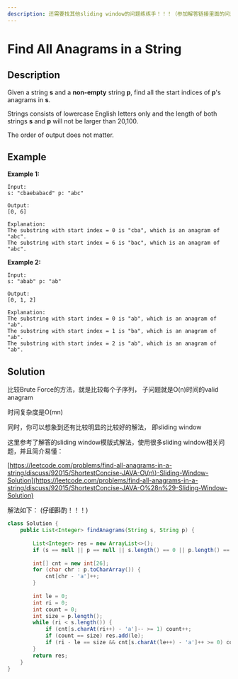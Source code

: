 ```yaml
---
description: 还需要找其他sliding window的问题练练手！！！（参加解答链接里面的问题链接）
---
```


# Find All Anagrams in a String

## Description

Given a string **s** and a **non-empty** string **p**, find all the start indices of **p**'s anagrams in **s**.

Strings consists of lowercase English letters only and the length of both strings **s** and **p** will not be larger than 20,100.

The order of output does not matter.

## Example

**Example 1:**

```text
Input:
s: "cbaebabacd" p: "abc"

Output:
[0, 6]

Explanation:
The substring with start index = 0 is "cba", which is an anagram of "abc".
The substring with start index = 6 is "bac", which is an anagram of "abc".
```

**Example 2:**

```text
Input:
s: "abab" p: "ab"

Output:
[0, 1, 2]

Explanation:
The substring with start index = 0 is "ab", which is an anagram of "ab".
The substring with start index = 1 is "ba", which is an anagram of "ab".
The substring with start index = 2 is "ab", which is an anagram of "ab".
```

## Solution

比较Brute Force的方法，就是比较每个子序列， 子问题就是O\(n\)时间的valid anagram

时间复杂度是O\(mn\)

同时，你可以想象到还有比较明显的比较好的解法， 即sliding window

这里参考了解答的sliding window模版式解法，使用很多sliding window相关问题，并且简介易懂：

[https://leetcode.com/problems/find-all-anagrams-in-a-string/discuss/92015/ShortestConcise-JAVA-O\(n\)-Sliding-Window-Solution](https://leetcode.com/problems/find-all-anagrams-in-a-string/discuss/92015/ShortestConcise-JAVA-O%28n%29-Sliding-Window-Solution)

解法如下： \(仔细斟酌！！！\)

```java
class Solution {
    public List<Integer> findAnagrams(String s, String p) {
        
        List<Integer> res = new ArrayList<>();
        if (s == null || p == null || s.length() == 0 || p.length() == 0) return res;
        
        int[] cnt = new int[26];
        for (char chr : p.toCharArray()) {
            cnt[chr - 'a']++;
        }
        
        int le = 0;
        int ri = 0;
        int count = 0;
        int size = p.length();
        while (ri < s.length()) {
            if (cnt[s.charAt(ri++) - 'a']-- >= 1) count++;
            if (count == size) res.add(le);
            if (ri - le == size && cnt[s.charAt(le++) - 'a']++ >= 0) count--; 
        }
        return res;
    }
}
```

